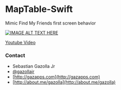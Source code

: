 MapTable-Swift
==============

Mimic Find My Friends first screen behavior 

[![IMAGE ALT TEXT HERE](http://img.youtube.com/vi/GlZ38GZgJLM/1.jpg)](https://www.youtube.com/watch?v=GlZ38GZgJLM)


[Youtube Video](http://youtu.be/GlZ38GZgJLM)

### Contact

* Sebastian Gazolla Jr
* [@gazollajr](http://twitter.com/gazollajr)
* [http://gazapps.com](http://gazapps.com)
* [http://about.me/gazolla](http://about.me/gazolla)
